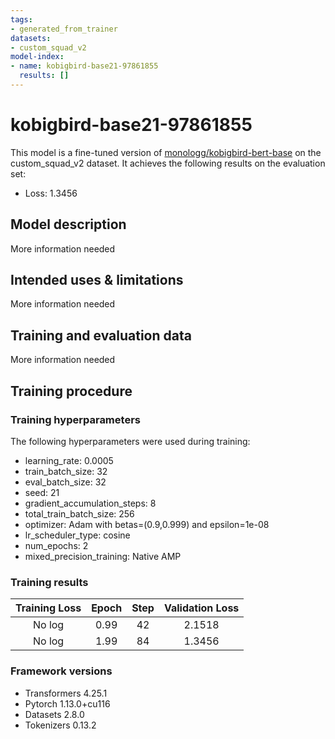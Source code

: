 ```yaml
---
tags:
- generated_from_trainer
datasets:
- custom_squad_v2
model-index:
- name: kobigbird-base21-97861855
  results: []
---
```


<!-- This model card has been generated automatically according to the information the Trainer had access to. You
should probably proofread and complete it, then remove this comment. -->

# kobigbird-base21-97861855

This model is a fine-tuned version of [monologg/kobigbird-bert-base](https://huggingface.co/monologg/kobigbird-bert-base) on the custom_squad_v2 dataset.
It achieves the following results on the evaluation set:
- Loss: 1.3456

## Model description

More information needed

## Intended uses & limitations

More information needed

## Training and evaluation data

More information needed

## Training procedure

### Training hyperparameters

The following hyperparameters were used during training:
- learning_rate: 0.0005
- train_batch_size: 32
- eval_batch_size: 32
- seed: 21
- gradient_accumulation_steps: 8
- total_train_batch_size: 256
- optimizer: Adam with betas=(0.9,0.999) and epsilon=1e-08
- lr_scheduler_type: cosine
- num_epochs: 2
- mixed_precision_training: Native AMP

### Training results

| Training Loss | Epoch | Step | Validation Loss |
|:-------------:|:-----:|:----:|:---------------:|
| No log        | 0.99  | 42   | 2.1518          |
| No log        | 1.99  | 84   | 1.3456          |


### Framework versions

- Transformers 4.25.1
- Pytorch 1.13.0+cu116
- Datasets 2.8.0
- Tokenizers 0.13.2
